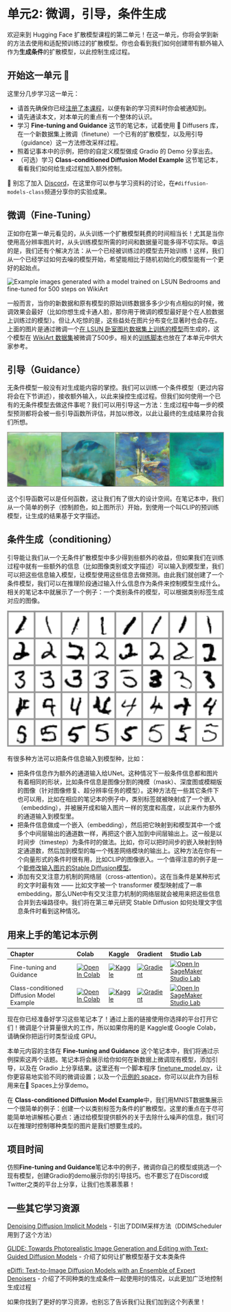 # 单元2: 微调，引导，条件生成

欢迎来到 Hugging Face 扩散模型课程的第二单元！在这一单元，你将会学到新的方法去使用和适配预训练过的扩散模型。你也会看到我们如何创建带有额外输入作为**生成条件**的扩散模型，以此控制生成过程。

## 开始这一单元 :rocket:

这里分几步学习这一单元：

- 请首先确保你已经[注册了本课程](https://huggingface.us17.list-manage.com/subscribe?u=7f57e683fa28b51bfc493d048&id=ef963b4162)，以便有新的学习资料时你会被通知到。
- 请先通读本文，对本单元的重点有一个整体的认识。
- 学习 **Fine-tuning and Guidance** 这节的笔记本，试着使用 🤗 Diffusers 库，在一个新数据集上微调（finetune）一个已有的扩散模型，以及用引导（guidance）这一方法修改采样过程。
- 照着记事本中的示例，把你的自定义模型做成 Gradio 的 Demo 分享出去。
- （可选）学习 **Class-conditioned Diffusion Model Example** 这节笔记本，看看我们如何给生成过程加入额外控制。


:loudspeaker: 别忘了加入 [Discord](https://huggingface.co/join/discord)，在这里你可以参与学习资料的讨论，在`#diffusion-models-class`频道分享你的实验成果。

## 微调（Fine-Tuning）

正如你在第一单元看见的，从头训练一个扩散模型耗费的时间相当长！尤其是当你使用高分辨率图片时，从头训练模型所需的时间和数据量可能多得不切实际。幸运的是，我们还有个解决方法：从一个已经被训练过的模型去开始训练！这样，我们从一个已经学过如何去噪的模型开始，希望能相比于随机初始化的模型能有一个更好的起始点。

![Example images generated with a model trained on LSUN Bedrooms and fine-tuned for 500 steps on WikiArt](https://api.wandb.ai/files/johnowhitaker/dm_finetune/2upaa341/media/images/Sample%20generations_501_d980e7fe082aec0dfc49.png)

一般而言，当你的新数据和原有模型的原始训练数据多多少少有点相似的时候，微调效果会最好（比如你想生成卡通人脸，那你用于微调的模型最好是个在人脸数据上训练过的模型）。但让人吃惊的是，这些益处在图片分布变化显著时也会存在。上面的图片是通过微调一个[在 LSUN 卧室图片数据集上训练的模型](https://huggingface.co/google/ddpm-bedroom-256)而生成的，这个模型在 [WikiArt 数据集](https://huggingface.co/datasets/huggan/wikiart)被微调了500步。相关的[训练脚本](https://github.com/huggingface/diffusion-models-class/blob/main/unit2/finetune_model.py)也放在了本单元中供大家参考。

## 引导（Guidance）

无条件模型一般没有对生成能内容的掌控。我们可以训练一个条件模型（更过内容将会在下节讲述），接收额外输入，以此来操控生成过程。但我们如何使用一个已有的无条件模型去做这件事呢？我们可以用引导这一方法：生成过程中每一步的模型预测都将会被一些引导函数所评估，并加以修改，以此让最终的生成结果符合我们所想。

![guidance example image](guidance_eg.png)

这个引导函数可以是任何函数，这让我们有了很大的设计空间。在笔记本中，我们从一个简单的例子（控制颜色，如上图所示）开始，到使用一个叫CLIP的预训练模型，让生成的结果基于文字描述。

## 条件生成（conditioning）

引导能让我们从一个无条件扩散模型中多少得到些额外的收益，但如果我们在训练过程中就有一些额外的信息（比如图像类别或文字描述）可以输入到模型里，我们可以把这些信息输入模型，让模型使用这些信息去做预测。由此我们就创建了一个条件模型，我们可以在推理阶段通过输入什么信息作为条件来控制模型生成什么。相关的笔记本中就展示了一个例子：一个类别条件的模型，可以根据类别标签生成对应的图像。

![conditioning example](conditional_digit_generation.png)

有很多种方法可以把条件信息输入到模型种，比如：

* 把条件信息作为额外的通道输入给UNet。这种情况下一般条件信息都和图片有着相同的形状，比如条件信息是图像分割的掩模（mask）、深度图或模糊版的图像（针对图像修复、超分辨率任务的模型）。这种方法在一些其它条件下也可以用，比如在相应的笔记本的例子中，类别标签就被映射成了一个嵌入（embedding），并被展开成和输入图片一样的宽度和高度，以此来作为额外的通道输入到模型里。
* 把条件信息做成一个嵌入（embedding），然后把它映射到和模型其中一个或多个中间层输出的通道数一样，再把这个嵌入加到中间层输出上。这一般是以时间步（timestep）为条件时的做法。比如，你可以把时间步的嵌入映射到特定通道数，然后加到模型的每一个残差网络模块的输出上。这种方法在你有一个向量形式的条件时很有用，比如CLIP的图像嵌入。一个值得注意的例子是一个[能修改输入图片的Stable Diffusion模型](https://huggingface.co/spaces/lambdalabs/stable-diffusion-image-variations)。
* 添加有交叉注意力机制的网络层（cross-attention）。这在当条件是某种形式的文字时最有效 —— 比如文字被一个 transformer 模型映射成了一串embedding，那么UNet中有交叉注意力机制的网络层就会被用来把这些信息合并到去噪路径中。我们将在第三单元研究 Stable Diffusion 如何处理文字信息条件时看到这种情况。


## 用来上手的笔记本示例

| Chapter                                     | Colab                                                                                                                                                                                               | Kaggle                                                                                                                                                                                                   | Gradient                                                                                                                                                                               | Studio Lab                                                                                                                                                                                                   |
|:--------------------------------------------|:----------------------------------------------------------------------------------------------------------------------------------------------------------------------------------------------------|:---------------------------------------------------------------------------------------------------------------------------------------------------------------------------------------------------------|:---------------------------------------------------------------------------------------------------------------------------------------------------------------------------------------|:-------------------------------------------------------------------------------------------------------------------------------------------------------------------------------------------------------------|
| Fine-tuning and Guidance                                | [![Open In Colab](https://colab.research.google.com/assets/colab-badge.svg)](https://colab.research.google.com/github/huggingface/diffusion-models-class/blob/main/unit2/01_finetuning_and_guidance.ipynb)              | [![Kaggle](https://kaggle.com/static/images/open-in-kaggle.svg)](https://kaggle.com/kernels/welcome?src=https://github.com/huggingface/diffusion-models-class/blob/main/unit2/01_finetuning_and_guidance.ipynb)              | [![Gradient](https://assets.paperspace.io/img/gradient-badge.svg)](https://console.paperspace.com/github/huggingface/diffusion-models-class/blob/main/unit2/01_finetuning_and_guidance.ipynb)              | [![Open In SageMaker Studio Lab](https://studiolab.sagemaker.aws/studiolab.svg)](https://studiolab.sagemaker.aws/import/github/huggingface/diffusion-models-class/blob/main/unit2/01_finetuning_and_guidance.ipynb)              |
| Class-conditioned Diffusion Model Example                               | [![Open In Colab](https://colab.research.google.com/assets/colab-badge.svg)](https://colab.research.google.com/github/huggingface/diffusion-models-class/blob/main/unit2/02_class_conditioned_diffusion_model_example.ipynb)              | [![Kaggle](https://kaggle.com/static/images/open-in-kaggle.svg)](https://kaggle.com/kernels/welcome?src=https://github.com/huggingface/diffusion-models-class/blob/main/unit2/02_class_conditioned_diffusion_model_example.ipynb)              | [![Gradient](https://assets.paperspace.io/img/gradient-badge.svg)](https://console.paperspace.com/github/huggingface/diffusion-models-class/blob/main/unit2/02_class_conditioned_diffusion_model_example.ipynb)              | [![Open In SageMaker Studio Lab](https://studiolab.sagemaker.aws/studiolab.svg)](https://studiolab.sagemaker.aws/import/github/huggingface/diffusion-models-class/blob/main/unit2/02_class_conditioned_diffusion_model_example.ipynb)              |

现在你已经准备好学习这些笔记本了！通过上面的链接使用你选择的平台打开它们！微调是个计算量很大的工作，所以如果你用的是 Kaggle或 Google Colab，请确保你把运行时类型设成 GPU。

本单元内容的主体在 **Fine-tuning and Guidance** 这个笔记本中，我们将通过示例探索这两个话题。笔记本将会展示给你如何在新数据上微调现有模型，添加引导，以及在 Gradio 上分享结果。这里还有一个脚本程序 [finetune_model.py](https://github.com/huggingface/diffusion-models-class/blob/main/unit2/finetune_model.py)，让你更容易地实验不同的微调设置；以及一个[示例的 space](https://huggingface.co/spaces/johnowhitaker/color-guided-wikiart-diffusion)，你可以以此作为目标用来在🤗 Spaces上分享demo。

在 **Class-conditioned Diffusion Model Example**中，我们用MNIST数据集展示一个很简单的例子：创建一个以类别标签为条件的扩散模型。这里的重点在于尽可能简单地讲解核心要点：通过给模型提供额外的关于去除什么噪声的信息，我们可以在推理时控制哪种类型的图片是我们想要生成的。

## 项目时间

仿照**Fine-tuning and Guidance**笔记本中的例子，微调你自己的模型或挑选一个现有模型，创建Gradio的demo展示你的引导技巧。也不要忘了在Discord或Twitter之类的平台上分享，让我们也羡慕羡慕！

## 一些其它学习资源

[Denoising Diffusion Implicit Models](https://arxiv.org/abs/2010.02502) - 引出了DDIM采样方法（DDIMScheduler 用到了这个方法）

[GLIDE: Towards Photorealistic Image Generation and Editing with Text-Guided Diffusion Models](https://arxiv.org/abs/2112.10741) - 介绍了如何让扩散模型基于文本类条件

[eDiffi: Text-to-Image Diffusion Models with an Ensemble of Expert Denoisers](https://arxiv.org/abs/2211.01324) - 介绍了不同种类的生成条件一起使用时的情况，以此更加广泛地控制生成过程

如果你找到了更好的学习资源，也别忘了告诉我们让我们加到这个列表里！

